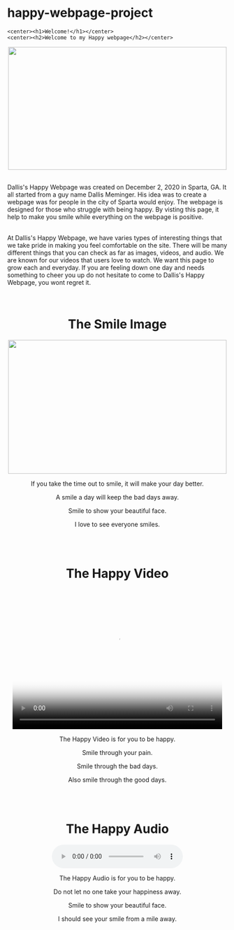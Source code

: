# happy-webpage-project

    <center><h1>Welcome!</h1></center>
	<center><h2>Welcome to my Happy webpage</h2></center>
<td><center><img src="Smile.jpg" width="500" height="281"></center></td>

<p><br>Dallis's Happy Webpage was created on December 2, 2020 in Sparta, GA. It all started from a guy name Dallis Meminger. His idea was to create a webpage was for people in the city of Sparta would enjoy. 
The webpage is designed for those who struggle with being happy. By visting this page, it help to make you smile while everything on the webpage is positive.</br></p>
<p><br>At Dallis's Happy Webpage, we have varies types of  interesting things that we take pride in making you feel comfortable on the site. There will be many different things that you can check as far as images, videos, and audio. We are known for our videos that users love to watch. We want this page to grow each and everyday. 
If you are feeling down one day and needs something to cheer you up do not hesitate to come to Dallis's Happy Webpage, you wont regret it.</p></br>

<center><h1>The Smile Image</h1></center>
<div class=".section">
<section>
<td><center><img src="Beautiful.jpg" width="500" height="306"></center></td>
  
  <center><p> If you take the time out to smile, it will make your day better. </center>
  <center><p> A smile a day will keep the bad days away. </center>
  <center><p> Smile to show your beautiful face. </center>
  <center><p> I love to see everyone smiles.</p></center>
</section>
</div>
<br>
</br>

<center><h1>The Happy Video</h1></center>

<section>
<center>
<video controls preload="auto" width="480" height="320" poster="Smile.jpg">
   <source src="video.mp4" type="video/mp4"/>
    </center>
	
  <center><p> The Happy Video is for you to be happy. </center>
  <center><p> Smile through your pain. </center>
  <center><p> Smile through the bad days. </center>
  <center><p> Also smile through the good days. </p> </center>
  </video>
</section>

<br>
</br>

<center><h1>The Happy Audio</h1></center>

<section> 
<center>
<audio controls>
  <source src="happy.mp3" type="audio/mpeg">
  </center>
</audio>

  <center><p> The Happy Audio is for you to be happy. </center>
  <center><p> Do not let no one take your happiness away. </center>
  <center><p> Smile to show your beautiful face. </center>
  <center><p> I should see your smile from a mile away.</p> </center>
</section>

<nav>
   </nav>
   </div>
   </header>
   </html>
